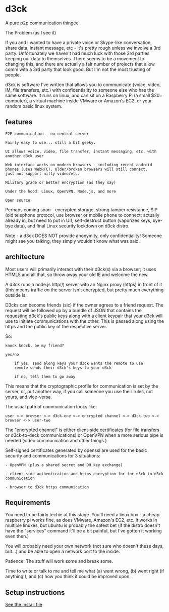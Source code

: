
d3ck
====

A pure p2p communication thingee

The Problem (as I see it)

If you and I wanted to have a private voice or Skype-like conversation,
share data, instant message, etc - it's pretty rough unless we involve
a 3rd party.  Unfortunately we haven't had much luck with those 3rd
parties keeping our data to themselves.  There seems to be a movement
to changing this, and there are actually a fair number of projects
that allow comm with a 3rd party that look good. But I'm not the most
trusting of people.

d3ck is software I've written that allows you to communicate (voice,
video, IM, file transfers, etc.) with confidentiality to someone else who
has the same software. It runs on linux, and can sit on a Raspberry Pi
(a small $20+ computer), a virtual machine inside VMware or Amazon's EC2,
or your random basic linux system.


features
--------

    P2P communication - no central server

    Fairly easy to use... still a bit geeky.

    UI allows voice, video, file transfer, instant messaging, etc. with
    another d3ck user

    Web interface works on modern browsers - including recent android
    phones (uses WebRTC). Older/broken browsers will still connect,
    just not support nifty video/etc.

    Military grade or better encryption (as they say)

    Under the hood: Linux, OpenVPN, Node.js, and more

    Open source

Perhaps coming soon - encrypted storage, strong tamper resistance, SIP
(old telephone protocol, use browser or mobile phone to connect; actually
already in, but need to put in UI), self-destruct button (vaporizes keys,
bye-bye data), and final Linux security lockdown on d3ck distro.


Note - a d3ck DOES NOT provide anonymity, only confidentiality! Someone
might see you talking, they simply wouldn't know what was said.


architecture
------------

Most users will primarily interact with their d3ck(s) via a browser;
it uses HTML5 and all that, so throw away your old IE and welcome the new.

A d3ck runs a node.js http(!) server with an Nginx proxy (https) in front
of it (this means traffic *on* the server isn't encrypted, but pretty
much everything outside is.

D3cks can become friends (sic) if the owner agrees to a friend request.
The request will be followed up by a bundle of JSON that contains the
requesting d3ck's public keys along with a client keypair that your d3ck
will use to initiate communications with the other. This is passed along
using the https and the public key of the respective server.

So:

    knock knock, be my friend?

    yes/no

        if yes, send along keys your d3ck wants the remote to use
        remote sends their d3ck's keys to your d3ck

        if no, tell them to go away

This means that the cryptographic profile for communication is set by
the server, or, put another way, if you call someone you use their rules,
not yours, and vice-versa.


The usual path of communication looks like:

    user <-> browser <-> d3ck-one <-> encrypted channel <-> d3ck-two <-> browser <-> user-two

The "encrypted channel" is either client-side certificates (for file
transfers or d3ck-to-deck communications) or OpenVPN when a more serious
pipe is needed (video communication and other things.)

Self-signed certificates generated by openssl are used for the basic
security and communications for 3 situations:

    - OpenVPN (plus a shared secret and DH key exchange)

    - client-side authentication and https encryption for for d3ck to d3ck communication

    - browser to d3ck https communication


Requirements
------------

You need to be fairly techie at this stage. You'll need a linux box -
a cheap raspberry pi works fine, as does VMware, Amazon's EC2, etc.
It works in multiple linuxes, but ubuntu is probably the safest bet (if
the distro doesn't have the "services" command it'll be a bit painful,
but I've gotten it working even then.)

You will probably need your own network (not sure who doesn't these days,
but...) and be able to open a network port to the inside.

Patience. The stuff will work some and break some.

Time to write or talk to me and tell me what (a) went wrong, (b) went
right (if anything!), and (c) how you think it could be improved upon.


Setup instructions 
------------------

[See the Install file](INSTALL.md)

